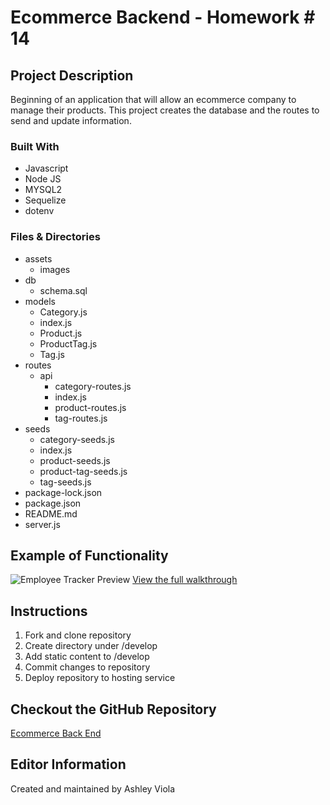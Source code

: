 # Ecommerce Backend - Homework # 14
## Project Description 
Beginning of an application that will allow an ecommerce company to manage their products. This project creates the database and the routes to send and update information. 

### Built With 
- Javascript
- Node JS 
- MYSQL2 
- Sequelize
- dotenv

### Files & Directories 
- assets 
  - images
- db 
  - schema.sql
- models
  - Category.js
  - index.js
  - Product.js
  - ProductTag.js
  - Tag.js
- routes
  - api
    - category-routes.js
    - index.js
    - product-routes.js
    - tag-routes.js
- seeds
  - category-seeds.js
  - index.js
  - product-seeds.js 
  - product-tag-seeds.js
  - tag-seeds.js
- package-lock.json
- package.json
- README.md
- server.js
  
## Example of Functionality 
![Employee Tracker Preview](./assets/ecommerce-back-end-walkthrough-sample.gif)
[View the full walkthrough](https://drive.google.com/file/d/1G7E5t0ywatEoK3scaHEvf_4PqLSJsrk4/view?usp=sharing)
## Instructions 
1. Fork and clone repository
2. Create directory under /develop
3. Add static content to /develop
4. Commit changes to repository
5. Deploy repository to hosting service

## Checkout the GitHub Repository
[Ecommerce Back End](https://github.com/ashleyviola/ecommerce-back-end)

## Editor Information 
Created and maintained by Ashley Viola 
